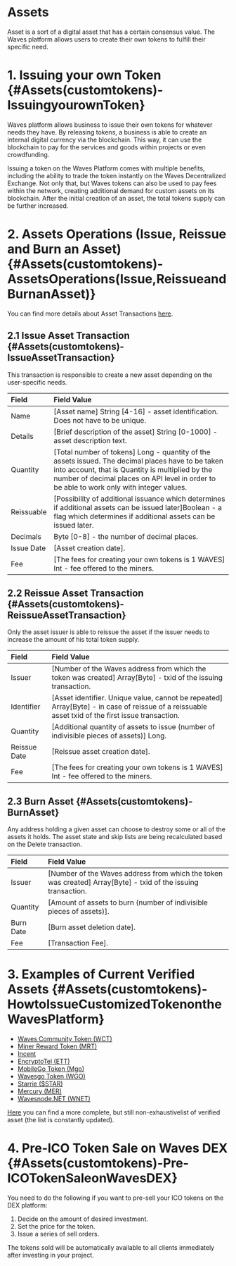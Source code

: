 # Assets

Asset is a sort of a digital asset that has a certain consensus value. The Waves platform allows users to create their own tokens to fulfill their specific need.

# 1. Issuing your own Token {#Assets(customtokens)-IssuingyourownToken}

Waves platform allows business to issue their own tokens for whatever needs they have. By releasing tokens, a business is able to create an internal digital currency via the blockchain. This way, it can use the blockchain to pay for the services and goods within projects or even crowdfunding.

Issuing a token on the Waves Platform comes with multiple benefits, including the ability to trade the token instantly on the Waves Decentralized Exchange. Not only that, but Waves tokens can also be used to pay fees within the network, creating additional demand for custom assets on its blockchain. After the initial creation of an asset, the total tokens supply can be further increased.

# 2. Assets Operations \(Issue, Reissue and Burn an Asset\) {#Assets(customtokens)-AssetsOperations(Issue,ReissueandBurnanAsset)}

You can find more details about Asset Transactions [here](/development-and-api/waves-node-rest-api/asset-transactions.md).

## 2.1 Issue Asset Transaction {#Assets(customtokens)-IssueAssetTransaction}

This transaction is responsible to create a new asset depending on the user-specific needs.

| Field | Field Value |
| :--- | :--- |
| Name | \[Asset name\] String \[4-16\] - asset identification. Does not have to be unique. |
| Details | \[Brief description of the asset\] String \[0-1000\] - asset description text. |
| Quantity | \[Total number of tokens\] Long - quantity of the assets issued. The decimal places have to be taken into account, that is Quantity is multiplied by the number of decimal places on API level in order to be able to work only with integer values. |
| Reissuable | \[Possibility of additional issuance which determines if additional assets can be issued later\]Boolean - a flag which determines if additional assets can be issued later. |
| Decimals | Byte \[0-8\] - the number of decimal places. |
| Issue Date | \[Asset creation date\]. |
| Fee | \[The fees for creating your own tokens is 1 WAVES\] Int - fee offered to the miners. |

## 2.2 Reissue Asset Transaction {#Assets(customtokens)-ReissueAssetTransaction}

Only the asset issuer is able to reissue the asset if the issuer needs to increase the amount of his total token supply.

| Field | Field Value |
| :--- | :--- |
| Issuer | \[Number of the Waves address from which the token was created\] Array\[Byte\] - txid of the issuing transaction. |
| Identifier | \[Asset identifier. Unique value, cannot be repeated\] Array\[Byte\] - in case of reissue of a reissuable asset txid of the first issue transaction. |
| Quantity | \[Additional quantity of assets to issue \(number of indivisible pieces of assets\)\] Long. |
| Reissue Date | \[Reissue asset creation date\]. |
| Fee | \[The fees for creating your own tokens is 1 WAVES\] Int - fee offered to the miners. |

## 2.3 Burn Asset {#Assets(customtokens)-BurnAsset}

Any address holding a given asset can choose to destroy some or all of the assets it holds. The asset state and skip lists are being recalculated based on the Delete transaction.

| Field | Field Value |
| :--- | :--- |
| Issuer | \[Number of the Waves address from which the token was created\] Array\[Byte\] - txid of the issuing transaction. |
| Quantity | \[Amount of assets to burn \(number of indivisible pieces of assets\)\]. |
| Burn Date | \[Burn asset deletion date\]. |
| Fee | \[Transaction Fee\]. |

# 3. Examples of Current Verified Assets {#Assets(customtokens)-HowtoIssueCustomizedTokenontheWavesPlatform}

* [Waves Community Token \(WCT\)](https://blog.wavesplatform.com/waves-community-tokens-e9e8b5db0b49)
* [Miner Reward Token \(MRT\)](https://blog.wavesplatform.com/incentivizing-pos-mining-b26f8702032c)
* [Incent](https://www.incentloyalty.com)
* [EncryptoTel \(ETT\)](https://encryptotel.com)
* [MobileGo Token \(Mgo\)](https://gamecredits.com/mobilego/)
* [Wavesgo Token \(WGO\)](http://wavesgo.com)
* [Starrie \($STAR\)](http://starrie.org)
* [Mercury \(MER\)](https://www.darcr.us)
* [Wavesnode.NET \(WNET\)](https://wavesnode.net)

[Here](http://support.wavesplatform.com/forums/2-knowledge-base/topics/8141-list-of-verified-assets/) you can find a more complete, but still non-exhaustivelist of verified asset \(the list is constantly updated\).

# 4. Pre-ICO Token Sale on Waves DEX {#Assets(customtokens)-Pre-ICOTokenSaleonWavesDEX}

You need to do the following if you want to pre-sell your ICO tokens on the DEX platform:

1. Decide on the amount of desired investment.
2. Set the price for the token.
3. Issue a series of sell orders.

The tokens sold will be automatically available to all clients immediately after investing in your project.
